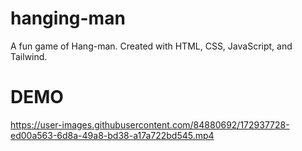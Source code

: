 # hanging-man

A fun game of Hang-man. Created with HTML, CSS, JavaScript, and Tailwind.

# DEMO


https://user-images.githubusercontent.com/84880692/172937728-ed00a563-6d8a-49a8-bd38-a17a722bd545.mp4

